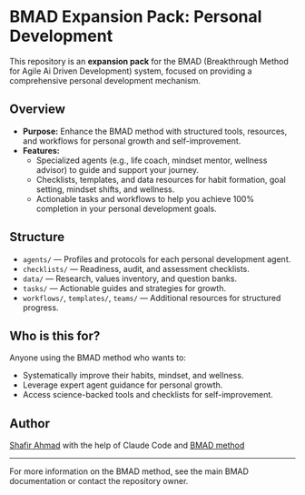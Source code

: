 # BMAD Expansion Pack: Personal Development

This repository is an **expansion pack** for the BMAD (Breakthrough Method for Agile Ai Driven Development) system, focused on providing a comprehensive personal development mechanism.

## Overview
- **Purpose:** Enhance the BMAD method with structured tools, resources, and workflows for personal growth and self-improvement.
- **Features:**
  - Specialized agents (e.g., life coach, mindset mentor, wellness advisor) to guide and support your journey.
  - Checklists, templates, and data resources for habit formation, goal setting, mindset shifts, and wellness.
  - Actionable tasks and workflows to help you achieve 100% completion in your personal development goals.

## Structure
- `agents/` — Profiles and protocols for each personal development agent.
- `checklists/` — Readiness, audit, and assessment checklists.
- `data/` — Research, values inventory, and question banks.
- `tasks/` — Actionable guides and strategies for growth.
- `workflows/`, `templates/`, `teams/` — Additional resources for structured progress.

## Who is this for?
Anyone using the BMAD method who wants to:
- Systematically improve their habits, mindset, and wellness.
- Leverage expert agent guidance for personal growth.
- Access science-backed tools and checklists for self-improvement.

## Author
[Shafir Ahmad](https://github.com/shafirahmad) with the help of Claude Code and [BMAD method](https://github.com/bmad-code-org/BMAD-METHOD)

---

For more information on the BMAD method, see the main BMAD documentation or contact the repository owner.
